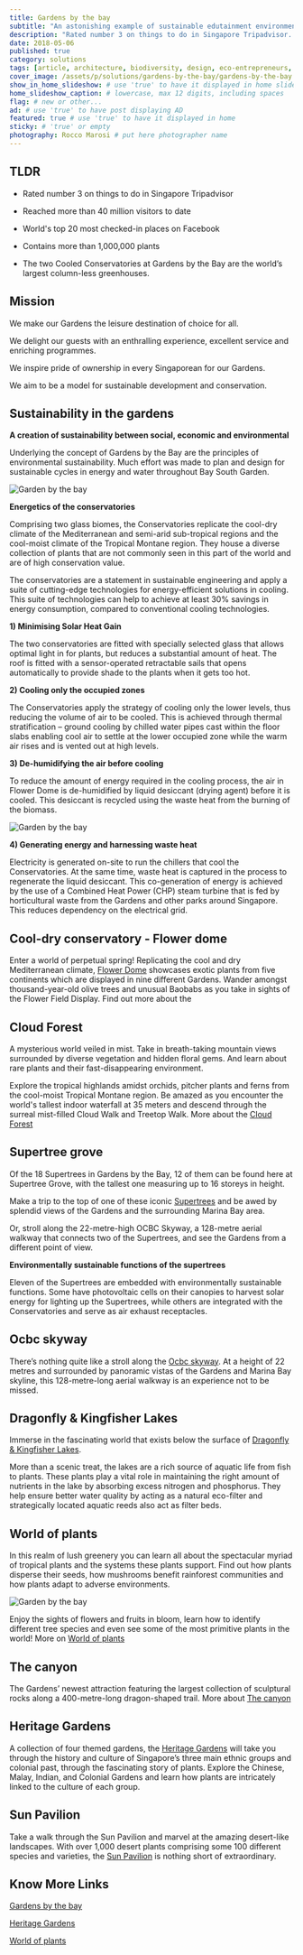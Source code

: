 ```yaml
---
title: Gardens by the bay
subtitle: "An astonishing example of sustainable edutainment environment"
description: "Rated number 3 on things to do in Singapore Tripadvisor. Reached more than 40 million visitors to date. World's top 20 most checked-in places on Facebook."
date: 2018-05-06
published: true
category: solutions
tags: [article, architecture, biodiversity, design, eco-entrepreneurs, hydro-power, horticulture, learning, recycle, Singapore, sustainable-construction]
cover_image: /assets/p/solutions/gardens-by-the-bay/gardens-by-the-bay.jpg
show_in_home_slideshow: # use 'true' to have it displayed in home slideshow
home_slideshow_caption: # lowercase, max 12 digits, including spaces
flag: # new or other...
ad: # use 'true' to have post displaying AD
featured: true # use 'true' to have it displayed in home
sticky: # 'true' or empty
photography: Rocco Marosi # put here photographer name
---
```


## TLDR

- Rated number 3 on things to do in Singapore Tripadvisor

- Reached more than 40 million visitors to date

- World's top 20 most checked-in places on Facebook

- Contains more than 1,000,000 plants

- The two Cooled Conservatories at Gardens by the Bay are the world’s largest column-less greenhouses.

## Mission

We make our Gardens the leisure destination of choice for all.

We delight our guests with an enthralling experience, excellent service and enriching programmes.

We inspire pride of ownership in every Singaporean for our Gardens.

We aim to be a model for sustainable development and conservation.

## Sustainability in the gardens

**A creation of sustainability between social, economic and environmental**

Underlying the concept of Gardens by the Bay are the principles of environmental sustainability. Much effort was made to plan and design for sustainable cycles in energy and water throughout Bay South Garden.

![Garden by the bay](/assets/p/solutions/gardens-by-the-bay/gardens-by-the-bay-02.jpg)

**Energetics of the conservatories**

Comprising two glass biomes, the Conservatories replicate the cool-dry climate of the Mediterranean and semi-arid sub-tropical regions and the cool-moist climate of the Tropical Montane region. They house a diverse collection of plants that are not commonly seen in this part of the world and are of high conservation value.

The conservatories are a statement in sustainable engineering and apply a suite of cutting-edge technologies for energy-efficient solutions in cooling. This suite of technologies can help to achieve at least 30% savings in energy consumption, compared to conventional cooling technologies.



**1) Minimising Solar Heat Gain**

The two conservatories are fitted with specially selected glass that allows optimal light in for plants, but reduces a substantial amount of heat. The roof is fitted with a sensor-operated retractable sails that opens automatically to provide shade to the plants when it gets too hot.



**2) Cooling only the occupied zones**

The Conservatories apply the strategy of cooling only the lower levels, thus reducing the volume of air to be cooled. This is achieved through thermal stratification – ground cooling by chilled water pipes cast within the floor slabs enabling cool air to settle at the lower occupied zone while the warm air rises and is vented out at high levels.



**3) De-humidifying the air before cooling**

To reduce the amount of energy required in the cooling process, the air in Flower Dome is de-humidified by liquid desiccant (drying agent) before it is cooled. This desiccant is recycled using the waste heat from the burning of the biomass.

![Garden by the bay](/assets/p/solutions/gardens-by-the-bay/gardens-by-the-bay-03.jpg)


**4) Generating energy and harnessing waste heat**

Electricity is generated on-site to run the chillers that cool the Conservatories. At the same time, waste heat is captured in the process to regenerate the liquid desiccant. This co-generation of energy is achieved by the use of a Combined Heat Power (CHP) steam turbine that is fed by horticultural waste from the Gardens and other parks around Singapore. This reduces dependency on the electrical grid.




## Cool-dry conservatory - Flower dome

Enter a world of perpetual spring! Replicating the cool and dry Mediterranean climate, [Flower Dome](http://www.gardensbythebay.com.sg/en/attractions/flower-dome/visitor-information.html) showcases exotic plants from five continents which are displayed in nine different Gardens. Wander amongst thousand-year-old olive trees and unusual Baobabs as you take in sights of the Flower Field Display. Find out more about the

## Cloud Forest

A mysterious world veiled in mist. Take in breath-taking mountain views surrounded by diverse vegetation and hidden floral gems. And learn about rare plants and their fast-disappearing environment.

Explore the tropical highlands amidst orchids, pitcher plants and ferns from the cool-moist Tropical Montane region. Be amazed as you encounter the world's tallest indoor waterfall at 35 meters and descend through the surreal mist-filled Cloud Walk and Treetop Walk. More about the [Cloud Forest](http://www.gardensbythebay.com.sg/en/attractions/cloud-forest/visitor-information.html)

## Supertree grove

Of the 18 Supertrees in Gardens by the Bay, 12 of them can be found here at Supertree Grove, with the tallest one measuring up to 16 storeys in height.

Make a trip to the top of one of these iconic [Supertrees](http://www.gardensbythebay.com.sg/en/attractions/supertree-grove/visitor-information.html) and be awed by splendid views of the Gardens and the surrounding Marina Bay area.

Or, stroll along the 22-metre-high OCBC Skyway, a 128-metre aerial walkway that connects two of the Supertrees, and see the Gardens from a different point of view.

**Environmentally sustainable functions of the supertrees**

Eleven of the Supertrees are embedded with environmentally sustainable functions. Some have photovoltaic cells on their canopies to harvest solar energy for lighting up the Supertrees, while others are integrated with the Conservatories and serve as air exhaust receptacles.


## Ocbc skyway

There’s nothing quite like a stroll along the [Ocbc skyway](http://www.gardensbythebay.com.sg/en/attractions/ocbc-skyway.html). At a height of 22 metres and surrounded by panoramic vistas of the Gardens and Marina Bay skyline, this 128-metre-long aerial walkway is an experience not to be missed.

## Dragonfly & Kingfisher Lakes

Immerse in the fascinating world that exists below the surface of [Dragonfly & Kingfisher Lakes](http://www.gardensbythebay.com.sg/en/attractions/dragonfly-and-kingfisher-lakes.html).

More than a scenic treat, the lakes are a rich source of aquatic life from fish to plants. These plants play a vital role in maintaining the right amount of nutrients in the lake by absorbing excess nitrogen and phosphorus. They help ensure better water quality by acting as a natural eco-filter and strategically located aquatic reeds also act as filter beds.

## World of plants

In this realm of lush greenery you can learn all about the spectacular myriad of tropical plants and the systems these plants support. Find out how plants disperse their seeds, how mushrooms benefit rainforest communities and how plants adapt to adverse environments.

![Garden by the bay](/assets/p/solutions/gardens-by-the-bay/gardens-by-the-bay-04.jpg)


Enjoy the sights of flowers and fruits in bloom, learn how to identify different tree species and even see some of the most primitive plants in the world! More on [World of plants](http://www.gardensbythebay.com.sg/en/attractions/world-of-plants/visitor-information.html)

## The canyon

The Gardens’ newest attraction featuring the largest collection of sculptural rocks along a 400-metre-long dragon-shaped trail. More about [The canyon](http://www.gardensbythebay.com.sg/en/attractions/the-canyon/visitor-information.html)


## Heritage Gardens

A collection of four themed gardens, the [Heritage Gardens](http://www.gardensbythebay.com.sg/en/attractions/heritage-gardens/visitor-information.html) will take you through the history and culture of Singapore’s three main ethnic groups and colonial past, through the fascinating story of plants. Explore the Chinese, Malay, Indian, and Colonial Gardens and learn how plants are intricately linked to the culture of each group.

## Sun Pavilion

Take a walk through the Sun Pavilion and marvel at the amazing desert-like landscapes. With over 1,000 desert plants comprising some 100 different species and varieties, the [Sun Pavilion](http://www.gardensbythebay.com.sg/en/attractions/sun-pavilion.html) is nothing short of extraordinary.


## Know More Links

[Gardens by the bay](http://www.gardensbythebay.com.sg/)

[Heritage Gardens](http://www.gardensbythebay.com.sg/en/attractions/heritage-gardens/visitor-information.html)

[World of plants](http://www.gardensbythebay.com.sg/en/attractions/world-of-plants/visitor-information.html)
